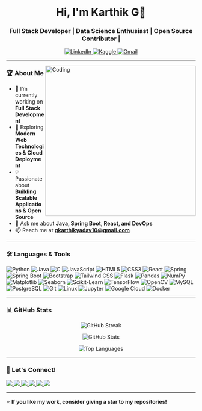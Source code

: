 <!-- Karthik's GitHub Profile -->

<h1 align="center">Hi, I'm Karthik G👋</h1>
<h3 align="center"> Full Stack Developer | Data Science Enthusiast | Open Source Contributor | </h3>

<p align="center">
  <a href="https://www.linkedin.com/in/gkarthik17">
    <img src="https://img.shields.io/badge/LinkedIn-0A66C2?style=for-the-badge&logo=linkedin&logoColor=white" alt="LinkedIn">
  </a>
  <a href="https://kaggle.com/gkarthik6717">
    <img src="https://img.shields.io/badge/Kaggle-20BEFF?style=for-the-badge&logo=kaggle&logoColor=white" alt="Kaggle">
  </a>
  <a href="mailto:gkarthikyadav10@gmail.com">
    <img src="https://img.shields.io/badge/Gmail-D14836?style=for-the-badge&logo=gmail&logoColor=white" alt="Gmail">
  </a>
</p>

---

<img align="right" alt="Coding" width="400" src="https://cdn.dribbble.com/users/926537/screenshots/4502924/python-2.gif">

### 🏆 About Me  
- 🔭 I’m currently working on **Full Stack Development**  
- 🌱 Exploring **Modern Web Technologies & Cloud Deployment**  
- 💡 Passionate about **Building Scalable Applications & Open Source**  
- 💬 Ask me about **Java, Spring Boot, React, and DevOps**  
- 📫 Reach me at **gkarthikyadav10@gmail.com**  

---

### 🛠️ Languages & Tools  

![Python](https://img.shields.io/badge/-Python-333333?style=flat&logo=python)  ![Java](https://img.shields.io/badge/-Java-333333?style=flat&logo=java)  ![C](https://img.shields.io/badge/-C-333333?style=flat&logo=c)  ![JavaScript](https://img.shields.io/badge/-JavaScript-333333?style=flat&logo=javascript)  ![HTML5](https://img.shields.io/badge/-HTML5-333333?style=flat&logo=html5)  ![CSS3](https://img.shields.io/badge/-CSS3-333333?style=flat&logo=css3)  ![React](https://img.shields.io/badge/-React-333333?style=flat&logo=react)  ![Spring](https://img.shields.io/badge/-Spring-333333?style=flat&logo=spring)  ![Spring Boot](https://img.shields.io/badge/-Spring%20Boot-333333?style=flat&logo=springboot)  ![Bootstrap](https://img.shields.io/badge/-Bootstrap-333333?style=flat&logo=bootstrap)  ![Tailwind CSS](https://img.shields.io/badge/-Tailwind%20CSS-333333?style=flat&logo=tailwindcss)  ![Flask](https://img.shields.io/badge/-Flask-333333?style=flat&logo=flask)  ![Pandas](https://img.shields.io/badge/-Pandas-333333?style=flat&logo=pandas)  ![NumPy](https://img.shields.io/badge/-NumPy-333333?style=flat&logo=numpy)  ![Matplotlib](https://img.shields.io/badge/-Matplotlib-333333?style=flat&logo=matplotlib)  ![Seaborn](https://img.shields.io/badge/-Seaborn-333333?style=flat&logo=seaborn)  ![Scikit-Learn](https://img.shields.io/badge/-Scikit%20Learn-333333?style=flat&logo=scikit-learn)  ![TensorFlow](https://img.shields.io/badge/-TensorFlow-333333?style=flat&logo=tensorflow)  ![OpenCV](https://img.shields.io/badge/-OpenCV-333333?style=flat&logo=opencv)  ![MySQL](https://img.shields.io/badge/-MySQL-333333?style=flat&logo=mysql)  ![PostgreSQL](https://img.shields.io/badge/-PostgreSQL-333333?style=flat&logo=postgresql)  ![Git](https://img.shields.io/badge/-Git-333333?style=flat&logo=git)  ![Linux](https://img.shields.io/badge/-Linux-333333?style=flat&logo=linux) 
![Jupyter](https://img.shields.io/badge/-Jupyter-333333?style=flat&logo=jupyter)
![Google Cloud](https://img.shields.io/badge/-Google%20Cloud-333333?style=flat&logo=google-cloud)  ![Docker](https://img.shields.io/badge/-Docker-333333?style=flat&logo=docker)  

---

### 📊 GitHub Stats  
<p align="center">
  <img src="https://github-readme-streak-stats.herokuapp.com/?user=karthik6717&theme=radical" alt="GitHub Streak" />
</p>

<p align="center">
  <img src="https://github-readme-stats.vercel.app/api?username=karthik6717&show_icons=true&theme=radical" alt="GitHub Stats" />
</p>

<p align="center">
  <img src="https://github-readme-stats.vercel.app/api/top-langs/?username=karthik6717&layout=compact&theme=radical" alt="Top Languages" />
</p>

---

### 🚀 Let's Connect!  

<p align="left">
  <a href="https://www.linkedin.com/in/gkarthik17">
    <img src="https://img.shields.io/badge/-LinkedIn-0077B5?style=flat&logo=linkedin&logoColor=white">
  </a>
  <a href="https://kaggle.com/gkarthik6717">
    <img src="https://img.shields.io/badge/-Kaggle-20BEFF?style=flat&logo=kaggle&logoColor=white">
  </a>
  <a href="mailto:gkarthikyadav10@gmail.com">
    <img src="https://img.shields.io/badge/-Gmail-D14836?style=flat&logo=gmail&logoColor=white">
  </a>
  <a href="https://www.hackerrank.com/gollak64">
    <img src="https://img.shields.io/badge/-HackerRank-00EA64?style=flat&logo=hackerrank&logoColor=white">
  </a>
  <a href="https://www.leetcode.com/karthik_17">
    <img src="https://img.shields.io/badge/-LeetCode-FFA116?style=flat&logo=leetcode&logoColor=white">
  </a>
  <a href="https://www.instagram.com/karthik__g.k/">
    <img src="https://img.shields.io/badge/-Instagram-E4405F?style=flat&logo=instagram&logoColor=white">
  </a>
</p>

---

⭐ **If you like my work, consider giving a star to my repositories!**  
